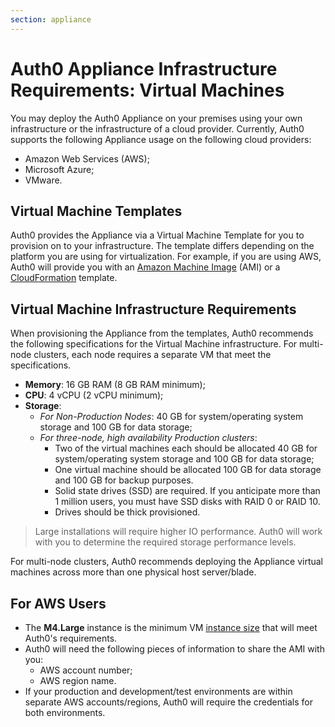 ```yaml
---
section: appliance
---
```


# Auth0 Appliance Infrastructure Requirements: Virtual Machines

You may deploy the Auth0 Appliance on your premises using your own infrastructure or the infrastructure of a cloud provider. Currently, Auth0 supports the following Appliance usage on the following cloud providers:

* Amazon Web Services (AWS);
* Microsoft Azure;
* VMware.

## Virtual Machine Templates

Auth0 provides the Appliance via a Virtual Machine Template for you to provision on to your infrastructure. The template differs depending on the platform you are using for virtualization. For example, if you are using AWS, Auth0 will provide you with an [Amazon Machine Image](http://docs.aws.amazon.com/AWSEC2/latest/WindowsGuide/AMIs.html) (AMI) or a [CloudFormation](https://aws.amazon.com/cloudformation/aws-cloudformation-templates/) template.

## Virtual Machine Infrastructure Requirements

When provisioning the Appliance from the templates, Auth0 recommends the following specifications for the Virtual Machine infrastructure. For multi-node clusters, each node requires a separate VM that meet the specifications.

* **Memory**: 16 GB RAM (8 GB RAM minimum);
* **CPU**: 4 vCPU (2 vCPU minimum);
* **Storage**:
    * *For Non-Production Nodes*: 40 GB for system/operating system storage and 100 GB for data storage;
    * *For three-node, high availability Production clusters*:
        * Two of the virtual machines each should be allocated 40 GB for system/operating system storage and 100 GB for data storage;
        * One virtual machine should be allocated 100 GB for data storage and 100 GB for backup purposes.
        * Solid state drives (SSD) are required. If you anticipate more than 1 million users, you must have SSD disks with RAID 0 or RAID 10.
        * Drives should be thick provisioned.

> Large installations will require higher IO performance. Auth0 will work with you to determine the required storage performance levels.

For multi-node clusters, Auth0 recommends deploying the Appliance virtual machines across more than one physical host server/blade.

## For AWS Users

* The **M4.Large** instance is the minimum VM [instance size](https://aws.amazon.com/ec2/instance-types/) that will meet Auth0's requirements.
* Auth0 will need the following pieces of information to share the AMI with you:
    * AWS account number;
    * AWS region name.
* If your production and development/test environments are within separate AWS accounts/regions, Auth0 will require the credentials for both environments.
